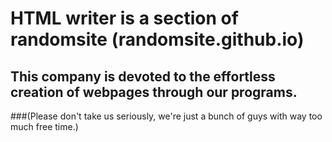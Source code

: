 # HTML writer is a section of randomsite (randomsite.github.io)
## This company is devoted to the effortless creation of webpages through our programs.
###(Please don't take us seriously, we're just a bunch of guys with way too much free time.)
